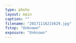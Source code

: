 ```yaml
---
type: photo
layout: main
caption: ""
filename: "20171116215629.jpg"
fstop: "Unknown"
exposure: "Unknown"
---
```

